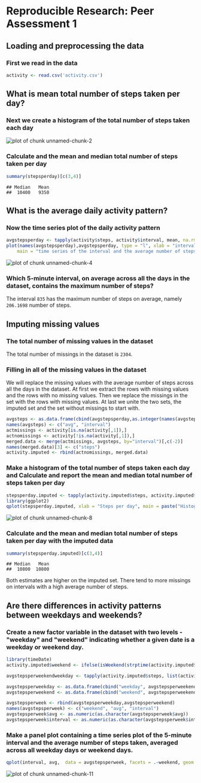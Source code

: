 # Reproducible Research: Peer Assessment 1

## Loading and preprocessing the data
### First we read in the data


```r
activity <- read.csv('activity.csv')
```

## What is mean total number of steps taken per day?
### Next we create a histogram of the total number of steps taken each day

![plot of chunk unnamed-chunk-2](figure/unnamed-chunk-2.png) 

### Calculate and the mean and median total number of steps taken per day


```r
summary(stepsperday)[c(3,4)]
```

```
## Median   Mean 
##  10400   9350
```

## What is the average daily activity pattern?
### Now the time series plot of the daily activity pattern


```r
avgstepsperday <- tapply(activity$steps, activity$interval, mean, na.rm = TRUE)
plot(names(avgstepsperday),avgstepsperday, type = "l", xlab = "interval", ylab = "Average number of steps", 
    main = "time series of the interval and the average number of steps")
```

![plot of chunk unnamed-chunk-4](figure/unnamed-chunk-4.png) 

### Which 5-minute interval, on average across all the days in the dataset, contains the maximum number of steps?



The interval `835` has the maximum number of steps on average, namely `206.1698` number of steps.

## Imputing missing values
### The total number of missing values in the dataset



The total number of missings in the dataset is `2304`.

### Filling in all of the missing values in the dataset
We will replace the missing values with the average number of steps across all the days in the dataset.
At first we extract the rows with missing values and the rows with no missing values.
Then we replace the missings in the set with the rows with missing values. At last we unite the two sets,
the imputed set and the set without missings to start with. 


```r
avgsteps <- as.data.frame(cbind(avgstepsperday,as.integer(names(avgstepsperday))))
names(avgsteps) <- c("avg", "interval")
actmissings <- activity[is.na(activity[,1]),]
actnomissings <- activity[!is.na(activity[,1]),]
merged.data <- merge(actmissings, avgsteps, by="interval")[,c(-2)]
names(merged.data)[3] <- c("steps")
activity.imputed <- rbind(actnomissings, merged.data)
```

### Make a histogram of the total number of steps taken each day and Calculate and report the mean and median total number of steps taken per day


```r
stepsperday.imputed <- tapply(activity.imputed$steps, activity.imputed$date, sum, na.rm = TRUE)  
library(ggplot2)
qplot(stepsperday.imputed, xlab = "Steps per day", main = paste("Histogram of" , "steps per day imputed"), binwidth = 2000)
```

![plot of chunk unnamed-chunk-8](figure/unnamed-chunk-8.png) 

### Calculate and the mean and median total number of steps taken per day with the imputed data


```r
summary(stepsperday.imputed)[c(3,4)]
```

```
## Median   Mean 
##  10800  10800
```

Both estimates are higher on the imputed set. There tend to more missings on intervals with a high average number of steps. 

## Are there differences in activity patterns between weekdays and weekends?
### Create a new factor variable in the dataset with two levels - "weekday" and "weekend" indicating whether a given date is a weekday or weekend day.


```r
library(timeDate)
activity.imputed$weekend <- ifelse(isWeekend(strptime(activity.imputed$date,"%Y-%m-%d")),"weekend","weekday" )

avgstepsperweekendweekday <- tapply(activity.imputed$steps, list(activity.imputed$interval,activity.imputed$weekend) , mean, na.rm = TRUE)

avgstepsperweekday <- as.data.frame(cbind("weekday", avgstepsperweekendweekday[,1], rownames(avgstepsperweekendweekday)))
avgstepsperweekend <- as.data.frame(cbind("weekend", avgstepsperweekendweekday[,2], rownames(avgstepsperweekendweekday)))

avgstepsperweek <- rbind(avgstepsperweekday,avgstepsperweekend)
names(avgstepsperweek) <- c("weekend", "avg", "interval")
avgstepsperweek$avg <- as.numeric(as.character(avgstepsperweek$avg))
avgstepsperweek$interval <- as.numeric(as.character(avgstepsperweek$interval))
```

### Make a panel plot containing a time series plot of the 5-minute interval and the average number of steps taken, averaged across all weekday days or weekend days. 


```r
qplot(interval, avg,  data = avgstepsperweek, facets = .~weekend, geom = "line", ylab="Number of steps") 
```

![plot of chunk unnamed-chunk-11](figure/unnamed-chunk-11.png) 




